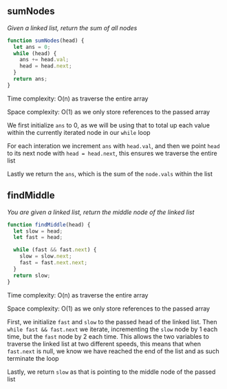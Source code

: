 ## sumNodes

_Given a linked list, return the sum of all nodes_

```JavaScript
function sumNodes(head) {
  let ans = 0;
  while (head) {
    ans += head.val;
    head = head.next;
  }
  return ans;
}

```

Time complexity: O(n) as traverse the entire array

Space complexity: O(1) as we only store references to the passed array

We first initialize `ans` to 0, as we will be using that to total up each value within the currently iterated node in our `while` loop

For each interation we increment `ans` with `head.val`, and then we point `head` to its next node with `head = head.next`, this ensures we traverse the entire list

Lastly we return the `ans`, which is the sum of the `node.vals` within the list

## findMiddle

_You are given a linked list, return the middle node of the linked list_

```JavaScript
function findMiddle(head) {
  let slow = head;
  let fast = head;

  while (fast && fast.next) {
    slow = slow.next;
    fast = fast.next.next;
  }
  return slow;
}
```

Time complexity: O(n) as traverse the entire array

Space complexity: O(1) as we only store references to the passed array

First, we initialize `fast` and `slow` to the passed head of the linked list. Then `while fast && fast.next` we iterate, incrementing the `slow` node by 1 each time, but the `fast` node by 2 each time. This allows the two variables to traverse the linked list at two different speeds, this means that when `fast.next` is null, we know we have reached the end of the list and as such terminate the loop

Lastly, we return `slow` as that is pointing to the middle node of the passed list
